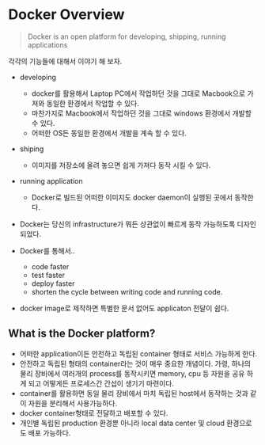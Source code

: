 # Docker Overview
 > Docker is an open platform for developing, shipping, running applications
 
 각각의 기능들에 대해서 이야기 해 보자.
 - developing 
   - docker를 활용해서 Laptop PC에서 작업하던 것을 그대로 Macbook으로 가져와 동일한 환경에서 작업할 수 있다. 
   - 마찬가지로 Macbook에서 작업하던 것을 그대로 windows 환경에서 개발할 수 있다. 
   - 어떠한 OS든 동일한 환경에서 개발을 계속 할 수 있다. 
 - shiping
   - 이미지를 저장소에 올려 놓으면 쉽게 가져다 동작 시킬 수 있다. 
 - running application
   - Docker로 빌드된 어떠한 이미지도 docker daemon이 실헹된 곳에서 동작한다. 

- Docker는 당신의 infrastructure가 뭐든 상관없이 빠르게 동작 가능하도록 디자인 되었다. 
- Docker를 통해서..
   - code faster
   - test faster
   - deploy faster
   - shorten the cycle between writing code and running code.
  
- docker image로 제작하면 특별한 문서 없어도 applicaton 전달이 쉽다. 

## What is the Docker platform?
- 어떠한 application이든 안전하고 독립된 container 형태로 서비스 가능하게 한다. 
- 안전하고 독립된 형태의 container라는 것이 매우 중요한 개념이다. 가령, 하나의 물리 장비에서 여러개의 process를 동작시키면 memory, cpu 등 자원을 공유 하게 되고 어떻게든 프로세스간 간섭이 생기기 마련이다.
- container를 활용하면 동일 물리 장비에서 마치 독립된 host에서 동작하는 것과 같이 자원을 분리해서 사용가능하다. 
- docker container형태로 전달하고 배포할 수 있다. 
- 개인별 독립된 production 환경뿐 아니라 local data center 및 cloud 환경으로도 배포 가능하다.




 
